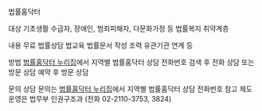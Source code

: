 법률홈닥터

대상
기초생활 수급자, 장애인, 범죄피해자, 다문화가정 등 법률복지 취약계층

내용
무료 법률상담
법교육
법률문서 작성 조력
유관기관 연계 등

방법
[법률홈닥터 누리집](http://lawhomedoctor.moj.go.kr)에서 지역별 법률홈닥터 상담 전화번호 검색 후 전화 상담 또는 방문 상담 예약 후 방문 상담

문의
상담 문의는 [법률홈닥터 누리집](http://lawhomedoctor.moj.go.kr)에서 지역별 법률홈닥터 상담 전화번호 참고
제도 운영은 법무부 인권구조과 (전화 02-2110-3753, 3824)
